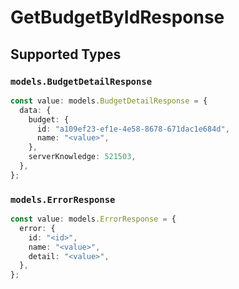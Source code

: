 # GetBudgetByIdResponse


## Supported Types

### `models.BudgetDetailResponse`

```typescript
const value: models.BudgetDetailResponse = {
  data: {
    budget: {
      id: "a109ef23-ef1e-4e58-8678-671dac1e684d",
      name: "<value>",
    },
    serverKnowledge: 521503,
  },
};
```

### `models.ErrorResponse`

```typescript
const value: models.ErrorResponse = {
  error: {
    id: "<id>",
    name: "<value>",
    detail: "<value>",
  },
};
```

